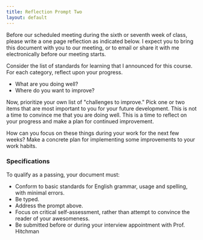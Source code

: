```yaml
---
title: Reflection Prompt Two
layout: default
---
```


Before our scheduled meeting during the sixth or seventh week of class, please
write a one page reflection as indicated below. I expect you to bring this
document with you to our meeting, or to email or share it with me electronically
before our meeting starts.


Consider the list of standards for learning that I announced for this course.
For each category, reflect upon your progress.

- What are you doing well?
- Where do you want to improve?

Now, prioritize your own list of "challenges to improve." Pick one or two items that
are most important to you for your future development. This is not a time to
convince me that you are doing well. This is a time to reflect on your progress
and make a plan for continued improvement.

How can you focus on these things during your work for the next few weeks? Make
a concrete plan for implementing some improvements to your work habits.

### Specifications

To qualify as a passing, your document must:

- Conform to basic standards for English grammar, usage and spelling, with minimal errors.
- Be typed.
- Address the prompt above.
- Focus on critical self-assessment, rather than attempt to convince the reader of
your awesomeness.
- Be submitted before or during your interview appointment with Prof. Hitchman
